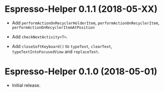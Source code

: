 # Espresso-Helper 0.1.1 (2018-05-XX)

- Add `performActionOnRecyclerHolderItem`, `performActionOnRecyclerItem`, `performActionOnRecyclerItemAtPosition`

- Add `checkNextActivity<T>`.

- Add `closeSoftKeyboard()` to `typeText`, `clearText`, `typeTextIntoFocusedView` and `replaceText`.

# Espresso-Helper 0.1.0 (2018-05-01)

- Initial release.